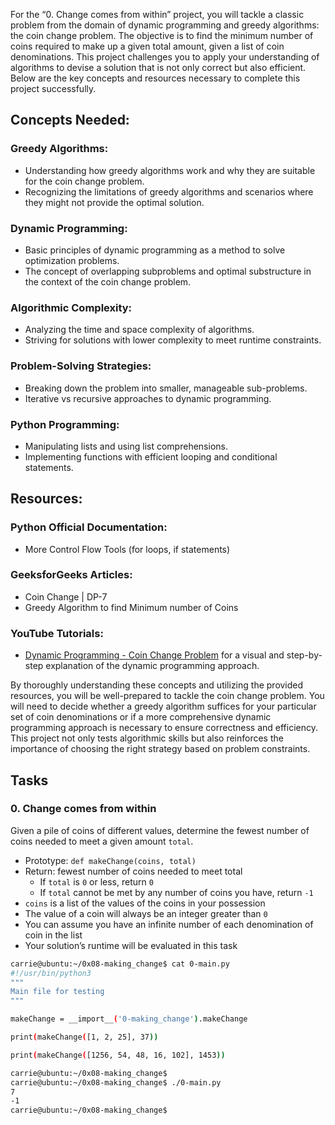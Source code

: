 For the “0. Change comes from within” project, you will tackle a classic problem from the domain of dynamic programming and greedy algorithms: the coin change problem. The objective is to find the minimum number of coins required to make up a given total amount, given a list of coin denominations. This project challenges you to apply your understanding of algorithms to devise a solution that is not only correct but also efficient. Below are the key concepts and resources necessary to complete this project successfully.

## Concepts Needed:
### Greedy Algorithms:
- Understanding how greedy algorithms work and why they are suitable for the coin change problem.
- Recognizing the limitations of greedy algorithms and scenarios where they might not provide the optimal solution.

### Dynamic Programming:
- Basic principles of dynamic programming as a method to solve optimization problems.
- The concept of overlapping subproblems and optimal substructure in the context of the coin change problem.

### Algorithmic Complexity:
- Analyzing the time and space complexity of algorithms.
- Striving for solutions with lower complexity to meet runtime constraints.

### Problem-Solving Strategies:
- Breaking down the problem into smaller, manageable sub-problems.
- Iterative vs recursive approaches to dynamic programming.

### Python Programming:
- Manipulating lists and using list comprehensions.
- Implementing functions with efficient looping and conditional statements.

## Resources:
### Python Official Documentation:
- More Control Flow Tools (for loops, if statements)

### GeeksforGeeks Articles:
- Coin Change | DP-7
- Greedy Algorithm to find Minimum number of Coins

### YouTube Tutorials:
- [Dynamic Programming - Coin Change Problem](https://www.youtube.com/watch?v=jgiZlGzXMBw) for a visual and step-by-step explanation of the dynamic programming approach.

By thoroughly understanding these concepts and utilizing the provided resources, you will be well-prepared to tackle the coin change problem. You will need to decide whether a greedy algorithm suffices for your particular set of coin denominations or if a more comprehensive dynamic programming approach is necessary to ensure correctness and efficiency. This project not only tests algorithmic skills but also reinforces the importance of choosing the right strategy based on problem constraints.

## Tasks
### 0. Change comes from within
Given a pile of coins of different values, determine the fewest number of coins needed to meet a given amount `total`.
- Prototype: `def makeChange(coins, total)`
- Return: fewest number of coins needed to meet total
    - If `total` is `0` or less, return `0`
    - If `total` cannot be met by any number of coins you have, return `-1`
- `coins` is a list of the values of the coins in your possession
- The value of a coin will always be an integer greater than `0`
- You can assume you have an infinite number of each denomination of coin in the list
- Your solution’s runtime will be evaluated in this task

```bash
carrie@ubuntu:~/0x08-making_change$ cat 0-main.py
#!/usr/bin/python3
"""
Main file for testing
"""

makeChange = __import__('0-making_change').makeChange

print(makeChange([1, 2, 25], 37))

print(makeChange([1256, 54, 48, 16, 102], 1453))

carrie@ubuntu:~/0x08-making_change$
carrie@ubuntu:~/0x08-making_change$ ./0-main.py
7
-1
carrie@ubuntu:~/0x08-making_change$
```

